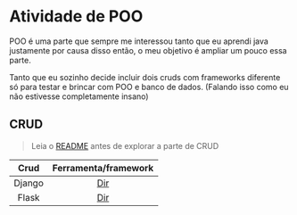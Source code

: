 # Atividade de POO

POO é uma parte que sempre me interessou tanto que eu aprendi java justamente por causa disso então, o meu objetivo é ampliar um pouco essa parte.

Tanto que eu sozinho decide incluir dois cruds com frameworks diferente só para testar e brincar com POO e banco de dados. (Falando isso como eu não estivesse completamente insano)

## CRUD

> Leia o [README](./CRUD/README.md) antes de explorar a parte de CRUD

|Crud|Ferramenta/framework|
|:--:|:------------------:|
|Django|[Dir](./CRUD/Django/)|
|Flask|[Dir](./CRUD/flask/)|
